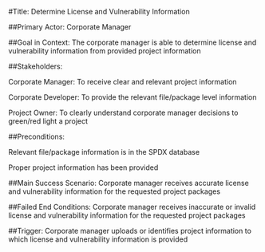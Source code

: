 #Title: Determine License and Vulnerability Information 

##Primary Actor:
Corporate Manager

##Goal in Context:
The corporate manager is able to determine license and vulnerability 
information from provided project information

##Stakeholders: 

Corporate Manager: To receive clear and relevant project information

Corporate Developer: To provide the relevant file/package level information 

Project Owner: To clearly understand corporate manager decisions to green/red light a project 

##Preconditions: 

Relevant file/package information is in the SPDX database

Proper project information has been provided  

##Main Success Scenario:
Corporate manager receives accurate license and vulnerability 
information for the requested project packages

##Failed End Conditions:
Corporate manager receives inaccurate or invalid license and 
vulnerability information for the requested project packages

##Trigger: 
Corporate manager uploads or identifies project information to which license and 
vulnerability information is provided
